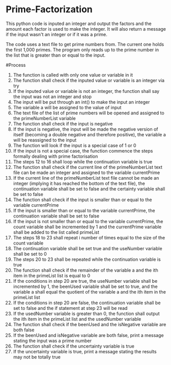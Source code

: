 # Prime-Factorization
This python code is inputed an integer and output the factors and the amount each factor is used to make the integer. It will also return a message if the input wasn't an integer or if it was a prime.

The code uses a text file to get prime numbers from. The current one holds the first 1,000 primes. The program only reads up to the prime number in the list that is greater than or equal to the input.

#Process
1. The function is called with only one value or variable in it
2. The function shall check if the inputed value or variable is an integer via try
3. If the inputed value or variable is not an integer, the function shall say the input was not an integer and stop
4. The input will be put through an int() to make the input an integer
5. The variable a will be assigned to the value of input
6. The text file of the list of prime numbers will be opened and assigned to the primeNumberList variable
7. The function shall check if the input is negative
8. If the input is negative, the input will be made the negative version of itself (becoming a double negative and therefore positive), the variable a will be reassigned to the input
9. The function will look if the input is a special case of 1 or 0
10. If the input is not a special case, the function commence the steps formally dealing with prime factorisation
11. The steps 12 to 16 shall loop while the continuation variable is true
12. The function shall check if the current line of the primeNumberList text file can be made an integer and assigned to the variable currentPrime
13. If the current line of the primeNumberList text file cannot be made an integer (implying it has reached the bottom of the text file), the continuation variable shall be set to false and the certainty variable shall be set to false
14. The function shall check if the input is smaller than or equal to the variable currentPrime
15. If the input is smaller than or equal to the variable currentPrime, the continuation variable shall be set to false
16. If the input is not smaller than or equal to the variable currentPrime, the count variable shall be incremented by 1 and the currentPrime variable shall be added to the list called primeList
17. The steps 18 to 23 shall repeat i number of times equal to the size of the count variable 
18. The continuation variable shall be set true and the useNumber variable shall be set to 0
19. The steps 20 to 23 shall be repeated while the continuation variable is true
20. The function shall check if the remainder of the variable a and the ith item in the primeList list is equal to 0
21. If the conditions in step 20 are true, the useNumber variable shall be incremented by 1, the beenUsed variable shall be set to true, and the variable a shall equal the quotient of the variable a and the ith item in the primeList list
22. If the conditions in step 20 are false, the continuation variable shall be set to false and the if statement at step 23 will be read
23. If the usedNumber variable is greater than 0, the function shall output the ith item in the primeList list and the usedNumber variable
24. The function shall check if the beenUsed and the isNegative variable are both false
25. If the beenUsed and isNegative variable are both false, print a message stating the input was a prime number
26. The function shall check if the uncertainty variable is true
27. If the uncertainty variable is true, print a message stating the results may not be totally true
